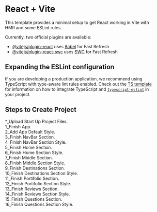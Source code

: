 # React + Vite

This template provides a minimal setup to get React working in Vite with HMR and some ESLint rules.

Currently, two official plugins are available:

- [@vitejs/plugin-react](https://github.com/vitejs/vite-plugin-react/blob/main/packages/plugin-react) uses [Babel](https://babeljs.io/) for Fast Refresh
- [@vitejs/plugin-react-swc](https://github.com/vitejs/vite-plugin-react/blob/main/packages/plugin-react-swc) uses [SWC](https://swc.rs/) for Fast Refresh

## Expanding the ESLint configuration

If you are developing a production application, we recommend using TypeScript with type-aware lint rules enabled. Check out the [TS template](https://github.com/vitejs/vite/tree/main/packages/create-vite/template-react-ts) for information on how to integrate TypeScript and [`typescript-eslint`](https://typescript-eslint.io) in your project.

## Steps to Create Project

*_Upload Start Up Project Files.  
1_Finish App.  
2_Add App Default Style.  
3_Finish NavBar Section.  
4_Finish NavBar Section Style.  
5_Finish Home Section.  
6_Finish Home Section Style.  
7_Finish Middle Section.  
8_Finish Middle Section Style.  
9_Finish Destinations Section.  
10_Finish Destinations Section Style.  
11_Finish Portifolio Section.  
12_Finish Portifolio Section Style.  
13_Finish Reviews Section.  
14_Finish Reviews Section Style.  
15_Finish Questions Section.  
16_Finish Questions Section Style.  









